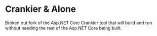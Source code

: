 # Crankier & Alone
Broken out fork of the Asp.NET Core Crankier tool that will build and run without needing the rest of the Asp.NET Core being built.
